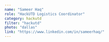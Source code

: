 ```yaml
---
name: "Sameer Haq"
role: "HackUTD Logistics Coordinator"
category: hackutd
filter: "hackutd"
photo: "dallas"
link: "https://www.linkedin.com/in/sameerhaq/"
---
```

